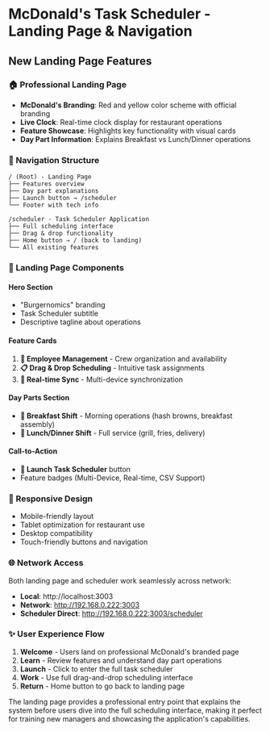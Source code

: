 # McDonald's Task Scheduler - Landing Page & Navigation

## New Landing Page Features

### 🏠 Professional Landing Page
- **McDonald's Branding**: Red and yellow color scheme with official branding
- **Live Clock**: Real-time clock display for restaurant operations
- **Feature Showcase**: Highlights key functionality with visual cards
- **Day Part Information**: Explains Breakfast vs Lunch/Dinner operations

### 🚀 Navigation Structure
```
/ (Root) - Landing Page
├── Features overview
├── Day part explanations  
├── Launch button → /scheduler
└── Footer with tech info

/scheduler - Task Scheduler Application
├── Full scheduling interface
├── Drag & drop functionality
├── Home button → / (back to landing)
└── All existing features
```

### 🎨 Landing Page Components

#### Hero Section
- "Burgernomics" branding
- Task Scheduler subtitle
- Descriptive tagline about operations

#### Feature Cards
1. **👥 Employee Management** - Crew organization and availability
2. **📋 Drag & Drop Scheduling** - Intuitive task assignments  
3. **🔄 Real-time Sync** - Multi-device synchronization

#### Day Parts Section
- **🌅 Breakfast Shift** - Morning operations (hash browns, breakfast assembly)
- **🍔 Lunch/Dinner Shift** - Full service (grill, fries, delivery)

#### Call-to-Action
- **🚀 Launch Task Scheduler** button
- Feature badges (Multi-Device, Real-time, CSV Support)

### 📱 Responsive Design
- Mobile-friendly layout
- Tablet optimization for restaurant use
- Desktop compatibility
- Touch-friendly buttons and navigation

### 🌐 Network Access
Both landing page and scheduler work seamlessly across network:
- **Local**: http://localhost:3003
- **Network**: http://192.168.0.222:3003
- **Scheduler Direct**: http://192.168.0.222:3003/scheduler

### ✨ User Experience Flow
1. **Welcome** - Users land on professional McDonald's branded page
2. **Learn** - Review features and understand day part operations
3. **Launch** - Click to enter the full task scheduler
4. **Work** - Use full drag-and-drop scheduling interface
5. **Return** - Home button to go back to landing page

The landing page provides a professional entry point that explains the system before users dive into the full scheduling interface, making it perfect for training new managers and showcasing the application's capabilities.
